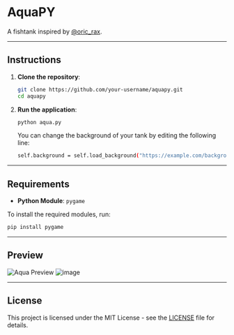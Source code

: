# AquaPY

A fishtank inspired by [@oric_rax](https://x.com/oric_rax).

---

## Instructions

1. **Clone the repository**:
   ```bash
   git clone https://github.com/your-username/aquapy.git
   cd aquapy
   ```

2. **Run the application**:
   ```bash
   python aqua.py
   ```

   You can change the background of your tank by editing the following line:
   ```bash
   self.background = self.load_background("https://example.com/background.jpg", 0.1)
   ```

---

## Requirements

- **Python Module**: `pygame`

To install the required modules, run:
```bash
pip install pygame
```

---

## Preview

![Aqua Preview](https://github.com/user-attachments/assets/554b2b63-3725-4042-8ebc-062416cb40ef)
![image](https://github.com/user-attachments/assets/7de7c8f9-1ab6-4631-adb2-1a3c1a885ec7)


---

## License

This project is licensed under the MIT License - see the [LICENSE](LICENSE) file for details.
